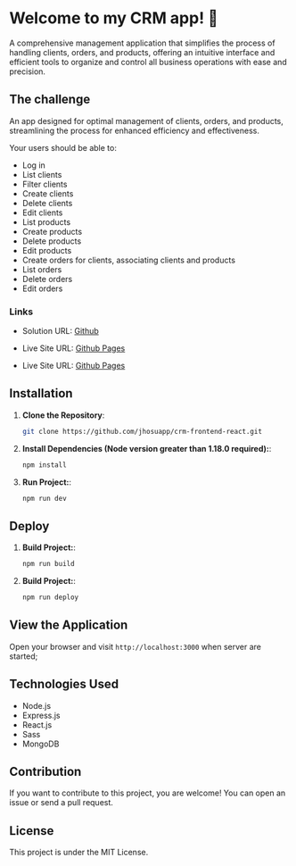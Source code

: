 # Welcome to my CRM app! 👋

A comprehensive management application that simplifies the process of handling clients, orders, and products, offering an intuitive interface and efficient tools to organize and control all business operations with ease and precision.

## The challenge

An app designed for optimal management of clients, orders, and products, streamlining the process for enhanced efficiency and effectiveness.

Your users should be able to:

- Log in
- List clients
- Filter clients
- Create clients
- Delete clients
- Edit clients
- List products
- Create products
- Delete products
- Edit products
- Create orders for clients, associating clients and products
- List orders
- Delete orders
- Edit orders

### Links

- Solution URL: [Github](https://github.com/jhosuapp/crm-frontend-react/)

- Live Site URL: [Github Pages](https://jhosuapp.github.io/crm-frontend-react/)
- Live Site URL: [Github Pages](https://stately-sfogliatella-5d5712.netlify.app/)

## Installation

1. **Clone the Repository**: 
   ```bash
   git clone https://github.com/jhosuapp/crm-frontend-react.git

2. **Install Dependencies (Node version greater than 1.18.0 required):**: 
   ```bash
   npm install 

3. **Run Project:**: 
   ```bash
   npm run dev

## Deploy

1. **Build Project:**: 
   ```bash
   npm run build

2. **Build Project:**: 
   ```bash
   npm run deploy

## View the Application

Open your browser and visit  `http://localhost:3000` when server are started;

## Technologies Used

- Node.js
- Express.js
- React.js
- Sass
- MongoDB

## Contribution

If you want to contribute to this project, you are welcome! You can open an issue or send a pull request.

## License

This project is under the MIT License.
